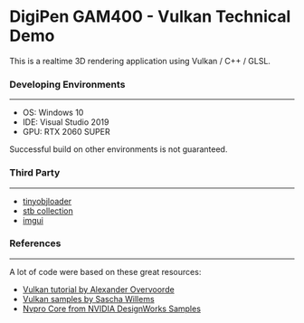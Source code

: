 # DigiPen GAM400 - Vulkan Technical Demo
This is a realtime 3D rendering application using Vulkan / C++ / GLSL.

### Developing Environments
---------------------------
* OS: Windows 10
* IDE: Visual Studio 2019
* GPU: RTX 2060 SUPER

Successful build on other environments is not guaranteed.

### Third Party
---------------
* [tinyobjloader](https://github.com/tinyobjloader/tinyobjloader)
* [stb collection](https://github.com/nothings/stb)
* [imgui](https://github.com/ocornut/imgui)

### References
--------------
A lot of code were based on these great resources:
* [Vulkan tutorial by Alexander Overvoorde](https://vulkan-tutorial.com/Introduction)
* [Vulkan samples by Sascha Willems](https://github.com/SaschaWillems/Vulkan)
* [Nvpro Core from NVIDIA DesignWorks Samples](https://github.com/nvpro-samples/nvpro_core)
